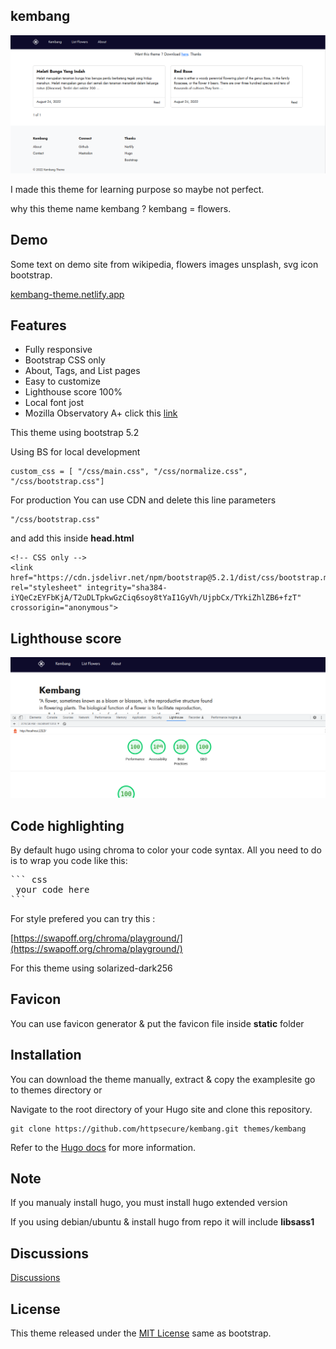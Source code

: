 ## kembang

![kembang](https://raw.githubusercontent.com/httpsecure/gambar-blog/main/images/screenshot.png)


I made this theme for learning purpose so maybe not perfect.

why this theme name kembang ? kembang = flowers.

## Demo

 Some text on demo site from wikipedia, flowers images unsplash, svg icon bootstrap.
 
 [kembang-theme.netlify.app](https://kembang-theme.netlify.app/)

## Features

* Fully responsive
* Bootstrap CSS only
* About, Tags, and List pages
* Easy to customize
* Lighthouse score 100%
* Local font jost
* Mozilla Observatory A+ click this [link](https://observatory.mozilla.org/analyze/kembang-theme.netlify.app)

This theme using bootstrap 5.2

Using BS for local development

```
custom_css = [ "/css/main.css", "/css/normalize.css", "/css/bootstrap.css"]
```
For production You can use CDN and delete this line parameters
```
"/css/bootstrap.css"
```
and add this inside **head.html**
```
<!-- CSS only -->
<link href="https://cdn.jsdelivr.net/npm/bootstrap@5.2.1/dist/css/bootstrap.min.css" rel="stylesheet" integrity="sha384-iYQeCzEYFbKjA/T2uDLTpkwGzCiq6soy8tYaI1GyVh/UjpbCx/TYkiZhlZB6+fzT" crossorigin="anonymous">
```
## Lighthouse score

![Lighthouse](https://raw.githubusercontent.com/httpsecure/gambar-blog/main/light.png)

## Code highlighting

By default hugo using chroma to color your code syntax. All you need to do is to wrap you code like this:

<pre>
``` css
 your code here
```
</pre>
For style prefered you can try this :

[https://swapoff.org/chroma/playground/](https://swapoff.org/chroma/playground/)

For this theme using solarized-dark256

## Favicon

You can use favicon generator & put the favicon file inside **static** folder

## Installation

You can download the theme manually, extract & copy the examplesite go to themes directory
or

Navigate to the root directory of your Hugo site and clone this repository.
``` 
git clone https://github.com/httpsecure/kembang.git themes/kembang
```
Refer to the [Hugo docs](https://gohugo.io/getting-started/quick-start/) for more information.

## Note

If you manualy install hugo, you must install hugo extended version

If you using debian/ubuntu & install hugo from repo it will include **libsass1**

## Discussions

[Discussions](https://github.com/httpsecure/kembang/discussions)

## License

This theme released under the [MIT License](https://github.com/httpsecure/kembang/blob/main/LICENSE) same as bootstrap.


